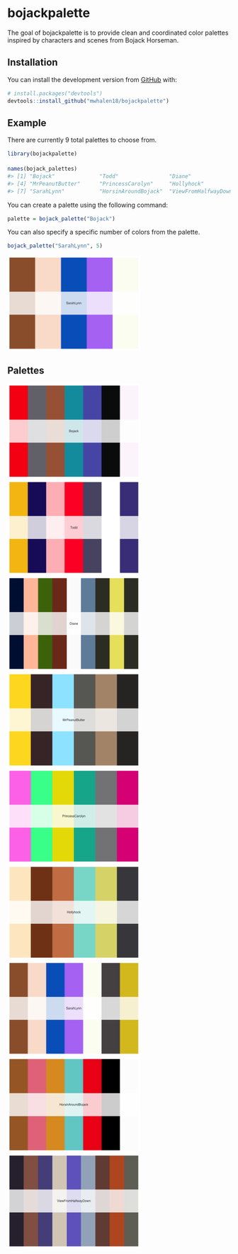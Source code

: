 
<!-- README.md is generated from README.Rmd. Please edit that file -->

# bojackpalette

<!-- badges: start -->
<!-- badges: end -->

The goal of bojackpalette is to provide clean and coordinated color
palettes inspired by characters and scenes from Bojack Horseman.

## Installation

You can install the development version from
[GitHub](https://github.com/) with:

``` r
# install.packages("devtools")
devtools::install_github("mwhalen18/bojackpalette")
```

## Example

There are currently 9 total palettes to choose from.

``` r
library(bojackpalette)

names(bojack_palettes)
#> [1] "Bojack"              "Todd"                "Diane"              
#> [4] "MrPeanutButter"      "PrincessCarolyn"     "Hollyhock"          
#> [7] "SarahLynn"           "HorsinAroundBojack"  "ViewFromHalfwayDown"
```

You can create a palette using the following command:

``` r
palette = bojack_palette("Bojack")
```

You can also specify a specific number of colors from the palette.

``` r
bojack_palette("SarahLynn", 5)
```

<img src="man/figures/README-unnamed-chunk-3-1.png" width="300px" />

## Palettes

<img src="man/figures/README-unnamed-chunk-4-1.png" width="300px" /><img src="man/figures/README-unnamed-chunk-4-2.png" width="300px" /><img src="man/figures/README-unnamed-chunk-4-3.png" width="300px" /><img src="man/figures/README-unnamed-chunk-4-4.png" width="300px" /><img src="man/figures/README-unnamed-chunk-4-5.png" width="300px" /><img src="man/figures/README-unnamed-chunk-4-6.png" width="300px" /><img src="man/figures/README-unnamed-chunk-4-7.png" width="300px" /><img src="man/figures/README-unnamed-chunk-4-8.png" width="300px" /><img src="man/figures/README-unnamed-chunk-4-9.png" width="300px" />

